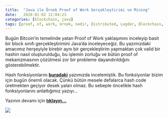 ```yaml
---
title:  "Java ile Örnek Proof of Work Gerçekleştirimi ve Mining"
date:   2018-01-02 12:04:23
categories: [blockchain, java]
tags: [proof, of, work, örnek, nedir, Distributed, Legder, Blockchain, Bitcoin, Block, Mehmet Cem Yücel, Mehmet, Cem, Yucel, Yücel, blockchainturk, blockchainturk.net]
---
```

Bugün Bitcoin’in temelinde yatan Proof of Work yaklaşımını inceleyip basit bir block sınıfı gerçekleştirimini Java’da inceleyeceğiz. Bu yazımızdaki amacımız herşeyiyle birebir aynı bir gerçekleştirim yapmaktan çok valid bir hashin nasıl oluşturulduğu, bu işlemin zorluğu ve bütün proof of mekanizmasının çözülmesi zor bir probleme dayandırıldığını gösterebilmektir.

Hash fonksiyonlarını <a style="font-weight:bold" href="https://medium.com/blockchainturk/59da61356e9?utm_source=mehmetcemyucel.com&utm_medium=refferal&utm_campaign=blog" target="_blank">buradaki</a> yazımızda incelemiştik. Bu fonksiyonlar bizim için bugün önemli olacak. Çünkü bütün mesele defalarca hash code üretmekten geçiyor desek yalan olmaz. Bu sebeple öncelikle hash fonksiyonlarını anlattığımız yazıyı...

Yazının devamı için 
<a style="font-weight:bold" href="https://medium.com/blockchainturk/3f32a068d10?utm_source=mehmetcemyucel.com&utm_medium=refferal&utm_campaign=blog" target="_blank">tıklayın...</a>
  
![](https://cdn-images-1.medium.com/max/800/1*16MNLKRn_jkLv8xBEA6oIw.png)